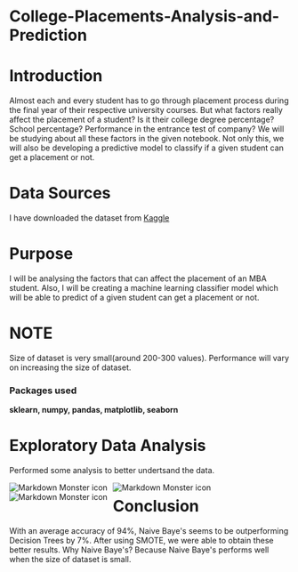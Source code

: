 # College-Placements-Analysis-and-Prediction
# Introduction

Almost each and every student has to go through placement process during the final year of their respective university courses. But what factors really affect the placement of a student? Is it their college degree percentage? School percentage? Performance in the entrance test of company? We will be studying about all these factors in the given notebook. Not only this, we will also be developing a predictive model to classify if a given student can get a placement or not.

# Data Sources
I have downloaded the dataset from [Kaggle](https://kaggle.com)
# Purpose
I will be analysing the factors that can affect the placement of an MBA student. Also, I will be creating a machine learning classifier model which will be able to predict of a given student can get a placement or not.

# NOTE
Size of dataset is very small(around 200-300 values). Performance will vary on increasing the size of dataset.

### Packages used
**sklearn, numpy, pandas, matplotlib, seaborn**
# Exploratory Data Analysis
Performed some analysis to better undertsand the data.

<img src="https://github.com/Vaibhavnaudiyal92/College-Placements-Analysis-and-Prediction/master/download%20(9).png?raw=true"
     alt="Markdown Monster icon"
     style="float: left; margin-right: 10px;" />
<img src="https://github.com/Vaibhavnaudiyal92/College-Placements-Analysis-and-Prediction/master/download%20(8).png?raw=true"
     alt="Markdown Monster icon"
     style="float: left; margin-right: 10px;" />

<img src="https://github.com/Vaibhavnaudiyal92/College-Placements-Analysis-and-Prediction/master/download%20(10).png?raw=true"
     alt="Markdown Monster icon"
     style="float: left; margin-right: 10px;" />
     
     

# Conclusion
With an average accuracy of 94%, Naive Baye's seems to be outperforming Decision Trees by 7%. After using SMOTE, we were able to obtain these better results. Why Naive Baye's? Because Naive Baye's performs well when the size of dataset is small.
